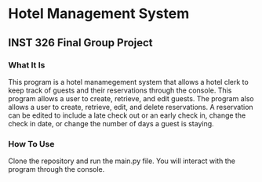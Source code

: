 # Hotel Management System
## INST 326 Final Group Project

### What It Is
This program is a hotel manamegement system that allows a hotel clerk to keep track of guests and their reservations through the console.
This program allows a user to create, retrieve, and edit guests. The program also allows a user to create, retrieve, edit, and delete reservations. A reservation can be edited to include a late check out or an early check in, change the check in date, or change the number of days a guest is staying.

### How To Use
Clone the repository and run the main.py file. You will interact with the program through the console.